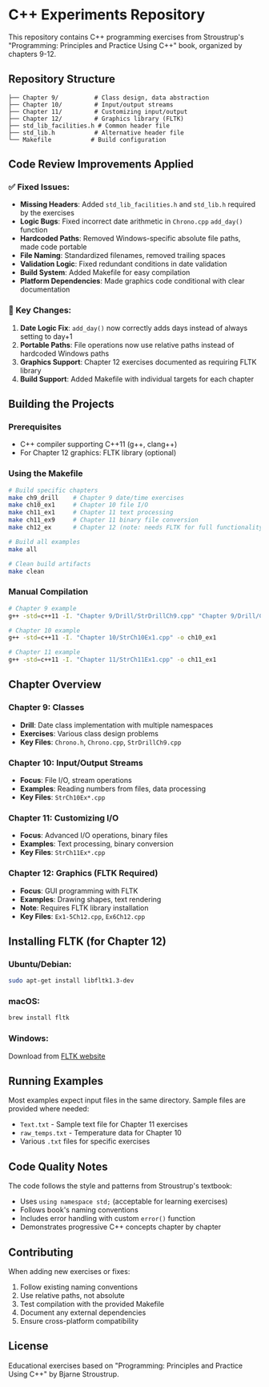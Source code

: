 # C++ Experiments Repository

This repository contains C++ programming exercises from Stroustrup's "Programming: Principles and Practice Using C++" book, organized by chapters 9-12.

## Repository Structure

```
├── Chapter 9/          # Class design, data abstraction
├── Chapter 10/         # Input/output streams
├── Chapter 11/         # Customizing input/output  
├── Chapter 12/         # Graphics library (FLTK)
├── std_lib_facilities.h # Common header file
├── std_lib.h           # Alternative header file
└── Makefile           # Build configuration
```

## Code Review Improvements Applied

### ✅ Fixed Issues:
- **Missing Headers**: Added `std_lib_facilities.h` and `std_lib.h` required by the exercises
- **Logic Bugs**: Fixed incorrect date arithmetic in `Chrono.cpp` `add_day()` function
- **Hardcoded Paths**: Removed Windows-specific absolute file paths, made code portable
- **File Naming**: Standardized filenames, removed trailing spaces
- **Validation Logic**: Fixed redundant conditions in date validation
- **Build System**: Added Makefile for easy compilation
- **Platform Dependencies**: Made graphics code conditional with clear documentation

### 📝 Key Changes:
1. **Date Logic Fix**: `add_day()` now correctly adds days instead of always setting to day+1
2. **Portable Paths**: File operations now use relative paths instead of hardcoded Windows paths
3. **Graphics Support**: Chapter 12 exercises documented as requiring FLTK library
4. **Build Support**: Added Makefile with individual targets for each chapter

## Building the Projects

### Prerequisites
- C++ compiler supporting C++11 (g++, clang++)
- For Chapter 12 graphics: FLTK library (optional)

### Using the Makefile
```bash
# Build specific chapters
make ch9_drill    # Chapter 9 date/time exercises
make ch10_ex1     # Chapter 10 file I/O
make ch11_ex1     # Chapter 11 text processing
make ch11_ex9     # Chapter 11 binary file conversion
make ch12_ex      # Chapter 12 (note: needs FLTK for full functionality)

# Build all examples
make all

# Clean build artifacts
make clean
```

### Manual Compilation
```bash
# Chapter 9 example
g++ -std=c++11 -I. "Chapter 9/Drill/StrDrillCh9.cpp" "Chapter 9/Drill/Chrono.cpp" -o ch9_drill

# Chapter 10 example  
g++ -std=c++11 -I. "Chapter 10/StrCh10Ex1.cpp" -o ch10_ex1

# Chapter 11 example
g++ -std=c++11 -I. "Chapter 11/StrCh11Ex1.cpp" -o ch11_ex1
```

## Chapter Overview

### Chapter 9: Classes
- **Drill**: Date class implementation with multiple namespaces
- **Exercises**: Various class design problems
- **Key Files**: `Chrono.h`, `Chrono.cpp`, `StrDrillCh9.cpp`

### Chapter 10: Input/Output Streams
- **Focus**: File I/O, stream operations
- **Examples**: Reading numbers from files, data processing
- **Key Files**: `StrCh10Ex*.cpp`

### Chapter 11: Customizing I/O
- **Focus**: Advanced I/O operations, binary files
- **Examples**: Text processing, binary conversion
- **Key Files**: `StrCh11Ex*.cpp`

### Chapter 12: Graphics (FLTK Required)
- **Focus**: GUI programming with FLTK
- **Examples**: Drawing shapes, text rendering
- **Note**: Requires FLTK library installation
- **Key Files**: `Ex1-5Ch12.cpp`, `Ex6Ch12.cpp`

## Installing FLTK (for Chapter 12)

### Ubuntu/Debian:
```bash
sudo apt-get install libfltk1.3-dev
```

### macOS:
```bash
brew install fltk
```

### Windows:
Download from [FLTK website](https://www.fltk.org/software.php)

## Running Examples

Most examples expect input files in the same directory. Sample files are provided where needed:
- `Text.txt` - Sample text file for Chapter 11 exercises
- `raw_temps.txt` - Temperature data for Chapter 10
- Various `.txt` files for specific exercises

## Code Quality Notes

The code follows the style and patterns from Stroustrup's textbook:
- Uses `using namespace std;` (acceptable for learning exercises)
- Follows book's naming conventions
- Includes error handling with custom `error()` function
- Demonstrates progressive C++ concepts chapter by chapter

## Contributing

When adding new exercises or fixes:
1. Follow existing naming conventions
2. Use relative paths, not absolute
3. Test compilation with the provided Makefile
4. Document any external dependencies
5. Ensure cross-platform compatibility

## License

Educational exercises based on "Programming: Principles and Practice Using C++" by Bjarne Stroustrup.